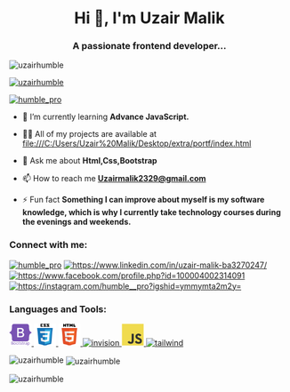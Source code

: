 

<h1 align="center">Hi 👋, I'm Uzair Malik</h1>
<h3 align="center">A passionate frontend developer...</h3>




<p align="left"> <img src="https://komarev.com/ghpvc/?username=uzairhumble&label=Profile%20views&color=0e75b6&style=flat" alt="uzairhumble" /> </p>

<p align="left"> <a href="https://github.com/ryo-ma/github-profile-trophy"><img src="https://github-profile-trophy.vercel.app/?username=uzairhumble" alt="uzairhumble" /></a> </p>

<p align="left"> <a href="https://twitter.com/humble_pro" target="blank"><img src="https://img.shields.io/twitter/follow/humble_pro?logo=twitter&style=for-the-badge" alt="humble_pro" /></a> </p>

- 🌱 I’m currently learning **Advance JavaScript.**

- 👨‍💻 All of my projects are available at [file:///C:/Users/Uzair%20Malik/Desktop/extra/portf/index.html](file:///C:/Users/Uzair%20Malik/Desktop/extra/portf/index.html)

- 💬 Ask me about **Html,Css,Bootstrap**

- 📫 How to reach me **Uzairmalik2329@gmail.com**

- ⚡ Fun fact **Something I can improve about myself is my software knowledge, which is why I currently take technology courses during the evenings and weekends.**

<h3 align="left">Connect with me:</h3>
<p align="left">
<a href="https://twitter.com/@humble__pro" target="blank"><img align="center" src="https://raw.githubusercontent.com/rahuldkjain/github-profile-readme-generator/master/src/images/icons/Social/twitter.svg" alt="humble_pro" height="30" width="40" /></a>
<a href="https://linkedin.com/in/https://www.linkedin.com/in/uzair-malik-ba3270247/" target="blank"><img align="center" src="https://raw.githubusercontent.com/rahuldkjain/github-profile-readme-generator/master/src/images/icons/Social/linked-in-alt.svg" alt="https://www.linkedin.com/in/uzair-malik-ba3270247/" height="30" width="40" /></a>
<a href="https://fb.com/https://www.facebook.com/profile.php?id=100004002314091" target="blank"><img align="center" src="https://raw.githubusercontent.com/rahuldkjain/github-profile-readme-generator/master/src/images/icons/Social/facebook.svg" alt="https://www.facebook.com/profile.php?id=100004002314091" height="30" width="40" /></a>
<a href="https://instagram.com/https://instagram.com/humble__pro?igshid=ymmymta2m2y=" target="blank"><img align="center" src="https://raw.githubusercontent.com/rahuldkjain/github-profile-readme-generator/master/src/images/icons/Social/instagram.svg" alt="https://instagram.com/humble__pro?igshid=ymmymta2m2y=" height="30" width="40" /></a>
</p>

<h3 align="left">Languages and Tools:</h3>
<p align="left"> <a href="https://getbootstrap.com" target="_blank" rel="noreferrer"> <img src="https://raw.githubusercontent.com/devicons/devicon/master/icons/bootstrap/bootstrap-plain-wordmark.svg" alt="bootstrap" width="40" height="40"/> </a> <a href="https://www.w3schools.com/css/" target="_blank" rel="noreferrer"> <img src="https://raw.githubusercontent.com/devicons/devicon/master/icons/css3/css3-original-wordmark.svg" alt="css3" width="40" height="40"/> </a> <a href="https://www.w3.org/html/" target="_blank" rel="noreferrer"> <img src="https://raw.githubusercontent.com/devicons/devicon/master/icons/html5/html5-original-wordmark.svg" alt="html5" width="40" height="40"/> </a> <a href="https://www.invisionapp.com/" target="_blank" rel="noreferrer"> <img src="https://www.vectorlogo.zone/logos/invisionapp/invisionapp-icon.svg" alt="invision" width="40" height="40"/> </a> <a href="https://developer.mozilla.org/en-US/docs/Web/JavaScript" target="_blank" rel="noreferrer"> <img src="https://raw.githubusercontent.com/devicons/devicon/master/icons/javascript/javascript-original.svg" alt="javascript" width="40" height="40"/> </a> <a href="https://tailwindcss.com/" target="_blank" rel="noreferrer"> <img src="https://www.vectorlogo.zone/logos/tailwindcss/tailwindcss-icon.svg" alt="tailwind" width="40" height="40"/> </a> </p>

<p><img align="left" src="https://github-readme-stats.vercel.app/api/top-langs?username=uzairhumble&show_icons=true&locale=en&layout=compact" alt="uzairhumble" /></p>

<p>&nbsp;<img align="center" src="https://github-readme-stats.vercel.app/api?username=uzairhumble&show_icons=true&locale=en" alt="uzairhumble" /></p>

<p><img align="center" src="https://github-readme-streak-stats.herokuapp.com/?user=uzairhumble&" alt="uzairhumble" /></p>
